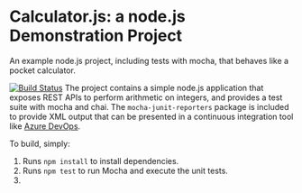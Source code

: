 Calculator.js: a node.js Demonstration Project
==============================================
An example node.js project, including tests with mocha, that behaves like
a pocket calculator.

[![Build Status](https://dev.azure.com/rezaemadiaz400new/Integrating%20External%20Source%20Control%20with%20Azure%20Pipelines5/_apis/build/status/rezaemadiaz400.calculator?branchName=master)](https://dev.azure.com/rezaemadiaz400new/Integrating%20External%20Source%20Control%20with%20Azure%20Pipelines5/_build/latest?definitionId=8&branchName=master)
The project contains a simple node.js application that exposes REST APIs
to perform arithmetic on integers, and provides a test suite with mocha
and chai.  The `mocha-junit-reporters` package is included to provide XML
output that can be presented in a continuous integration tool like
[Azure DevOps](https://azure.com/devops).

To build, simply:

1. Runs `npm install` to install dependencies.
2. Runs `npm test` to run Mocha and execute the unit tests.
3. 

